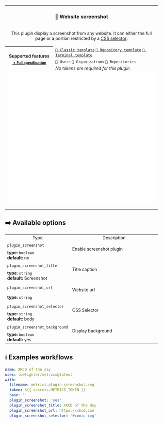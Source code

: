 <!--header-->
<table>
  <tr><th colspan="2"><h3>📸 Website screenshot</h3></th></tr>
  <tr><td colspan="2" align="center"><p>This plugin display a screenshot from any website.
It can either the full page or a portion restricted by a <a href="https://developer.mozilla.org/en-US/docs/Web/CSS/CSS_Selectors">CSS selector</a>.</p>
</td></tr>
  <tr>
    <th rowspan="3">Supported features<br><sub><a href="metadata.yml">→ Full specification</a></sub></th>
    <td><a href="/source/templates/classic"><code>📗 Classic template</code></a> <a href="/source/templates/repository"><code>📘 Repository template</code></a> <a href="/source/templates/terminal"><code>📙 Terminal template</code></a></td>
  </tr>
  <tr>
    <td><code>👤 Users</code> <code>👥 Organizations</code> <code>📓 Repositories</code></td>
  </tr>
  <tr>
    <td><i>No tokens are required for this plugin</i></td>
  </tr>
  <tr>
    <td colspan="2" align="center">
      <img src="https://github.com/lowlighter/metrics/blob/examples/metrics.plugin.screenshot.svg" alt=""></img>
      <img width="900" height="1" alt="">
    </td>
  </tr>
</table>
<!--/header-->

## ➡️ Available options

<!--options-->
<table>
  <tr>
    <td align="center" nowrap="nowrap">Type</i></td><td align="center" nowrap="nowrap">Description</td>
  </tr>
  <tr>
    <td nowrap="nowrap"><code>plugin_screenshot</code></td>
    <td rowspan="2"><p>Enable screenshot plugin</p>
<img width="900" height="1" alt=""></td>
  </tr>
  <tr>
    <td nowrap="nowrap"><b>type:</b> <code>boolean</code>
<br>
<b>default:</b> no<br></td>
  </tr>
  <tr>
    <td nowrap="nowrap"><code>plugin_screenshot_title</code></td>
    <td rowspan="2"><p>Title caption</p>
<img width="900" height="1" alt=""></td>
  </tr>
  <tr>
    <td nowrap="nowrap"><b>type:</b> <code>string</code>
<br>
<b>default:</b> Screenshot<br></td>
  </tr>
  <tr>
    <td nowrap="nowrap"><code>plugin_screenshot_url</code></td>
    <td rowspan="2"><p>Website url</p>
<img width="900" height="1" alt=""></td>
  </tr>
  <tr>
    <td nowrap="nowrap"><b>type:</b> <code>string</code>
<br></td>
  </tr>
  <tr>
    <td nowrap="nowrap"><code>plugin_screenshot_selector</code></td>
    <td rowspan="2"><p>CSS Selector</p>
<img width="900" height="1" alt=""></td>
  </tr>
  <tr>
    <td nowrap="nowrap"><b>type:</b> <code>string</code>
<br>
<b>default:</b> body<br></td>
  </tr>
  <tr>
    <td nowrap="nowrap"><code>plugin_screenshot_background</code></td>
    <td rowspan="2"><p>Display background</p>
<img width="900" height="1" alt=""></td>
  </tr>
  <tr>
    <td nowrap="nowrap"><b>type:</b> <code>boolean</code>
<br>
<b>default:</b> yes<br></td>
  </tr>
</table>
<!--/options-->

## ℹ️ Examples workflows

<!--examples-->
```yaml
name: XKCD of the day
uses: lowlighter/metrics@latest
with:
  filename: metrics.plugin.screenshot.svg
  token: ${{ secrets.METRICS_TOKEN }}
  base: ''
  plugin_screenshot: 'yes'
  plugin_screenshot_title: XKCD of the day
  plugin_screenshot_url: https://xkcd.com
  plugin_screenshot_selector: '#comic img'

```
<!--/examples-->

